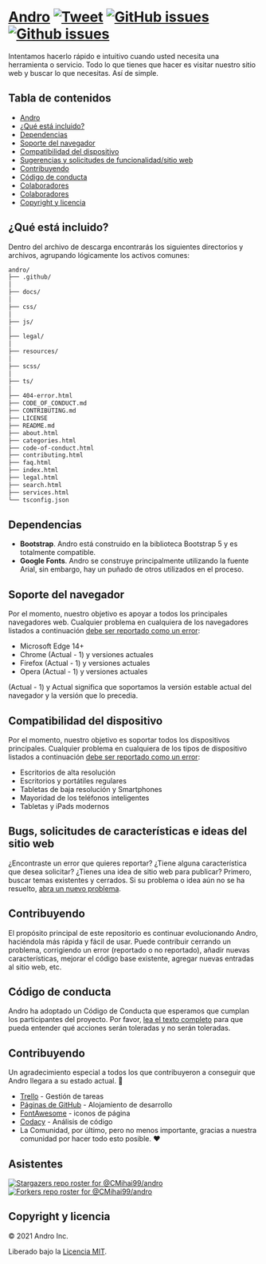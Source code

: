 # <a href="https://cmihai99.github.io/andro" target="_blank" id="andro">Andro</a> [![Tweet](https://img.shields.io/twitter/url/http/shields.io.svg?style=social)](https://twitter.com/intent/tweet?text=Find%20over%20100%20new%20and%20exciting%20websites%20at&url=http://cmihai99.github.io/andro&via=androteamfaq&hashtags=andro,webdevelopment,website,websitefinder,developers) [![GitHub issues](https://img.shields.io/github/issues/CMihai99/andro)](https://github.com/CMihai99/andro/issues) [![Github issues](https://img.shields.io/github/issues-closed/CMihai99/andro)](https://github.com/CMihai99/andro/issues?q=is%3Aissue+is%3Aclosed)

Intentamos hacerlo rápido e intuitivo cuando usted necesita una herramienta o servicio. Todo lo que tienes que hacer es visitar nuestro sitio web y buscar lo que necesitas. Así de simple.

## Tabla de contenidos

- [Andro](#andro)
- [¿Qué está incluido?](#whats-included)
- [Dependencias](#dependencies)
- [Soporte del navegador](#browser-support)
- [Compatibilidad del dispositivo](#device-compatibility)
- [Sugerencias y solicitudes de funcionalidad/sitio web](#bugs-and-requests)
- [Contribuyendo](#contributing)
- [Código de conducta](#code-of-conduct)
- [Colaboradores](#contributors)
- [Colaboradores](#supporters)
- [Copyright y licencia](#copyright-and-license)

<a id="whats-included"><h2>¿Qué está incluido?</h2></a>

Dentro del archivo de descarga encontrarás los siguientes directorios y archivos, agrupando lógicamente los activos comunes:

```sh
andro/
├── .github/
│
├── docs/
│
├── css/
│
├── js/
│
├── legal/
│
├── resources/
│
├── scss/
│
├── ts/
│
├── 404-error.html
├── CODE_OF_CONDUCT.md
├── CONTRIBUTING.md
├── LICENSE
├── README.md
├── about.html
├── categories.html
├── code-of-conduct.html
├── contributing.html
├── faq.html
├── index.html
├── legal.html
├── search.html
├── services.html
└── tsconfig.json
```

<a id="dependencies"><h2>Dependencias</h2></a>

- **Bootstrap**. Andro está construido en la biblioteca Bootstrap 5 y es totalmente compatible.
- **Google Fonts**. Andro se construye principalmente utilizando la fuente Arial, sin embargo, hay un puñado de otros utilizados en el proceso.

<a id="browser-support"><h2>Soporte del navegador</h2></a>

Por el momento, nuestro objetivo es apoyar a todos los principales navegadores web. Cualquier problema en cualquiera de los navegadores listados a continuación <a href="https://github.com/CMihai99/andro/issues/new?assignees=&labels=bug&template=bug_report.md&title=%5BBug%5D" target="_blank">debe ser reportado como un error</a>:

- Microsoft Edge 14+
- Chrome (Actual - 1) y versiones actuales
- Firefox (Actual - 1) y versiones actuales
- Opera (Actual - 1) y versiones actuales

(Actual - 1) y Actual significa que soportamos la versión estable actual del navegador y la versión que lo precedia.

<a id="device-compatibility"><h2>Compatibilidad del dispositivo</h2></a>

Por el momento, nuestro objetivo es soportar todos los dispositivos principales. Cualquier problema en cualquiera de los tipos de dispositivo listados a continuación <a href="https://github.com/CMihai99/andro/issues/new?assignees=&labels=bug&template=bug_report.md&title=%5BBug%5D" target="_blank">debe ser reportado como un error</a>:

- Escritorios de alta resolución
- Escritorios y portátiles regulares
- Tabletas de baja resolución y Smartphones
- Mayoridad de los teléfonos inteligentes
- Tabletas y iPads modernos

<a id="bugs-and-requests"><h2>Bugs, solicitudes de características e ideas del sitio web</h2></a>

¿Encontraste un error que quieres reportar? ¿Tiene alguna característica que desea solicitar? ¿Tienes una idea de sitio web para publicar? Primero, buscar temas existentes y cerrados. Si su problema o idea aún no se ha resuelto, [abra un nuevo problema](https://github.com/CMihai99/andro/issues/new/choose).

<a id="contributing"><h2>Contribuyendo</h2></a>

El propósito principal de este repositorio es continuar evolucionando Andro, haciéndola más rápida y fácil de usar. Puede contribuir cerrando un problema, corrigiendo un error (reportado o no reportado), añadir nuevas características, mejorar el código base existente, agregar nuevas entradas al sitio web, etc.

<a id="code-of-conduct"><h2>Código de conducta</h2></a>

Andro ha adoptado un Código de Conducta que esperamos que cumplan los participantes del proyecto. Por favor, [lea el texto completo](https://cmihai99.github.io/andro/code-of-conduct.html) para que pueda entender qué acciones serán toleradas y no serán toleradas.

<a id="contributors"><h2>Contribuyendo</h2></a>

Un agradecimiento especial a todos los que contribuyeron a conseguir que Andro llegara a su estado actual. 👏

- [Trello](https://www.trello.com/) - Gestión de tareas
- [Páginas de GitHub](https://pages.github.com/) - Alojamiento de desarrollo
- [FontAwesome](https://www.fontawesome.com/) - iconos de página
- [Codacy](https://www.codacy.com/) - Análisis de código
- La Comunidad, por último, pero no menos importante, gracias a nuestra comunidad por hacer todo esto posible. ♥

<a id="supporters"><h2>Asistentes</h2></a>

[![Stargazers repo roster for @CMihai99/andro](https://reporoster.com/stars/CMihai99/andro)](https://github.com/CMihai99/andro/stargazers) [![Forkers repo roster for @CMihai99/andro](https://reporoster.com/forks/CMihai99/andro)](https://github.com/CMihai99/andro/network/members)

<a id="copyright-and-license"><h2>Copyright y licencia</h2></a>

© 2021 Andro Inc.

Liberado bajo la [Licencia MIT](LICENSE).
